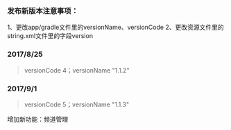 ### 发布新版本注意事项：
1、更改app/gradle文件里的versionName、versionCode
2、更改资源文件里的string.xml文件里的字段version



### 2017/8/25
>versionCode 4；versionName "1.1.2"


### 2017/9/1
>versionCode 5；versionName "1.1.3"

增加新功能：频道管理


